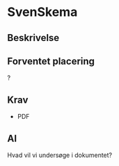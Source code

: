 # SvenSkema

## Beskrivelse

## Forventet placering

?

## Krav

- PDF

## AI

Hvad vil vi undersøge i dokumentet?
